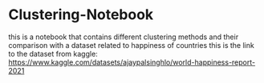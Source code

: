 # Clustering-Notebook
this is a notebook that contains different clustering methods and their comparison with a dataset related to happiness of countries
this is the link to the dataset from kaggle:
https://www.kaggle.com/datasets/ajaypalsinghlo/world-happiness-report-2021
